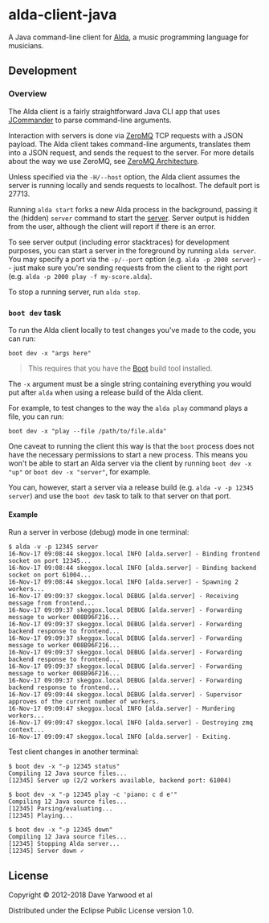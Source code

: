 # alda-client-java

A Java command-line client for [Alda](https://github.com/alda-lang/alda), a music programming language for musicians.

## Development

### Overview

The Alda client is a fairly straightforward Java CLI app that uses [JCommander](http://jcommander.org) to parse command-line arguments.

Interaction with servers is done via [ZeroMQ](http://zeromq.org) TCP requests with a JSON payload. The Alda client takes command-line arguments, translates them into a JSON request, and sends the request to the server. For more details about the way we use ZeroMQ, see [ZeroMQ Architecture](https://github.com/alda-lang/alda/blob/master/doc/zeromq-architecture.md).

Unless specified via the `-H/--host` option, the Alda client assumes the server is running locally and sends requests to localhost. The default port is 27713.

Running `alda start` forks a new Alda process in the background, passing it the (hidden) `server` command to start the [server](https://github.com/alda-lang/alda-server-clj). Server output is hidden from the user, although the client will report if there is an error.

To see server output (including error stacktraces) for development purposes, you can start a server in the foreground by running `alda server`. You may specify a port via the `-p/--port` option (e.g. `alda -p 2000 server`) -- just make sure you're sending requests from the client to the right port (e.g. `alda -p 2000 play -f my-score.alda`).

To stop a running server, run `alda stop`.

### `boot dev` task

To run the Alda client locally to test changes you've made to the code, you can run:

    boot dev -x "args here"

> This requires that you have the [Boot](http://boot-clj.com) build tool installed.

The `-x` argument must be a single string containing everything you would put after `alda` when using a release build of the Alda client.

For example, to test changes to the way the `alda play` command plays a file, you can run:

    boot dev -x "play --file /path/to/file.alda"

One caveat to running the client this way is that the `boot` process does not have the necessary permissions to start a new process. This means you won't be able to start an Alda server via the client by running `boot dev -x "up"` or `boot dev -x "server"`, for example.

You can, however, start a server via a release build (e.g. `alda -v -p 12345 server`) and use the `boot dev` task to talk to that server on that port.

#### Example

Run a server in verbose (debug) mode in one terminal:

```
$ alda -v -p 12345 server
16-Nov-17 09:08:44 skeggox.local INFO [alda.server] - Binding frontend socket on port 12345...
16-Nov-17 09:08:44 skeggox.local INFO [alda.server] - Binding backend socket on port 61004...
16-Nov-17 09:08:44 skeggox.local INFO [alda.server] - Spawning 2 workers...
16-Nov-17 09:09:37 skeggox.local DEBUG [alda.server] - Receiving message from frontend...
16-Nov-17 09:09:37 skeggox.local DEBUG [alda.server] - Forwarding message to worker 008B96F216...
16-Nov-17 09:09:37 skeggox.local DEBUG [alda.server] - Forwarding backend response to frontend...
16-Nov-17 09:09:37 skeggox.local DEBUG [alda.server] - Forwarding message to worker 008B96F216...
16-Nov-17 09:09:37 skeggox.local DEBUG [alda.server] - Forwarding backend response to frontend...
16-Nov-17 09:09:37 skeggox.local DEBUG [alda.server] - Forwarding message to worker 008B96F216...
16-Nov-17 09:09:37 skeggox.local DEBUG [alda.server] - Forwarding backend response to frontend...
16-Nov-17 09:09:44 skeggox.local DEBUG [alda.server] - Supervisor approves of the current number of workers.
16-Nov-17 09:09:47 skeggox.local INFO [alda.server] - Murdering workers...
16-Nov-17 09:09:47 skeggox.local INFO [alda.server] - Destroying zmq context...
16-Nov-17 09:09:47 skeggox.local INFO [alda.server] - Exiting.
```

Test client changes in another terminal:

```
$ boot dev -x "-p 12345 status"
Compiling 12 Java source files...
[12345] Server up (2/2 workers available, backend port: 61004)

$ boot dev -x "-p 12345 play -c 'piano: c d e'"
Compiling 12 Java source files...
[12345] Parsing/evaluating...
[12345] Playing...

$ boot dev -x "-p 12345 down"
Compiling 12 Java source files...
[12345] Stopping Alda server...
[12345] Server down ✓
```

## License

Copyright © 2012-2018 Dave Yarwood et al

Distributed under the Eclipse Public License version 1.0.

